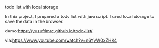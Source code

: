 
todo list with local storage

In this project, I prepared a todo list with javascript. I used local storage to save the data in the browser.

demo:https://yusufdmrc.github.io/todo-list/


via:https://www.youtube.com/watch?v=n6YyW0xZHK4
